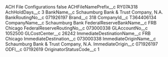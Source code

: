 <?xml version="1.0" encoding="UTF-8"?>
<CustomMetadata xmlns="http://soap.sforce.com/2006/04/metadata" xmlns:xsi="http://www.w3.org/2001/XMLSchema-instance" xmlns:xsd="http://www.w3.org/2001/XMLSchema">
    <label>ACH File Configurations</label>
    <protected>false</protected>
    <values>
        <field>ACHFileNamePrefix__c</field>
        <value xsi:type="xsd:string">RY07A318</value>
    </values>
    <values>
        <field>AchHoldDays__c</field>
        <value xsi:type="xsd:string">3</value>
    </values>
    <values>
        <field>BankName__c</field>
        <value xsi:type="xsd:string">Schaumburg Bank &amp; Trust Company, N.A.</value>
    </values>
    <values>
        <field>BankRoutingNo__c</field>
        <value xsi:type="xsd:string">071926197</value>
    </values>
    <values>
        <field>Brand__c</field>
        <value xsi:type="xsd:string">318</value>
    </values>
    <values>
        <field>CompanyId__c</field>
        <value xsi:type="xsd:string">T364406134</value>
    </values>
    <values>
        <field>CompanyName__c</field>
        <value xsi:type="xsd:string">Schaumburg Bank</value>
    </values>
    <values>
        <field>FederalReserveBankName__c</field>
        <value xsi:type="xsd:string">FRB Chicago</value>
    </values>
    <values>
        <field>FederalReserveRoutingNo__c</field>
        <value xsi:type="xsd:string">073000338</value>
    </values>
    <values>
        <field>GLAccountNo__c</field>
        <value xsi:type="xsd:string">1052500</value>
    </values>
    <values>
        <field>GLCostCenter__c</field>
        <value xsi:type="xsd:string">26242</value>
    </values>
    <values>
        <field>ImmediateDestinationName__c</field>
        <value xsi:type="xsd:string">FRB Chicago</value>
    </values>
    <values>
        <field>ImmediateDestination__c</field>
        <value xsi:type="xsd:string">073000338</value>
    </values>
    <values>
        <field>ImmediateOriginName__c</field>
        <value xsi:type="xsd:string">Schaumburg Bank &amp; Trust Company, N.A.</value>
    </values>
    <values>
        <field>ImmediateOrigin__c</field>
        <value xsi:type="xsd:string">071926197</value>
    </values>
    <values>
        <field>ODFI__c</field>
        <value xsi:type="xsd:string">07192619</value>
    </values>
    <values>
        <field>OriginatorStatusCode__c</field>
        <value xsi:type="xsd:string">1</value>
    </values>
</CustomMetadata>
